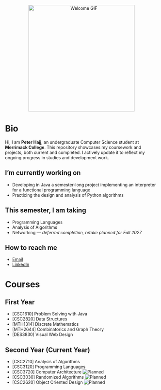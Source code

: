 <div align="center">
  <img src="https://media.giphy.com/media/v1.Y2lkPWVjZjA1ZTQ3dXNnZnp6Y2FpZzJmeHE3bHB3M2ljeHNhdDN0MGw2NnNvNGN4dHFtcCZlcD12MV9naWZzX3NlYXJjaCZjdD1n/QYkX9IMHthYn0Y3pcG/giphy.gif" alt="Welcome GIF" width="350">
</div>

# Bio
Hi, I am **Peter Hajj**, an undergraduate Computer Science student at **Merrimack College**. This repository showcases my coursework and projects, both current and completed. I actively update it to reflect my ongoing progress in studies and development work.

## I’m currently working on
* Developing in Java a semester-long project implementing an interpreter for a functional programming language  
* Practicing the design and analysis of Python algorithms

## This semester, I am taking
* Programming Languages  
* Analysis of Algorithms
* Networking — *deferred completion, retake planned for Fall 2027*


## How to reach me
* [Email](mailto:hajjp@merrimack.edu)  
* [LinkedIn](https://www.linkedin.com/in/hajjpeter/)

# Courses

## First Year
* [CSC1610] Problem Solving with Java  
* [CSC2820] Data Structures  
* [MTH1314] Discrete Mathematics  
* [MTH2644] Combinatorics and Graph Theory  
* [DES3830] Visual Web Design

## Second Year (Current Year)
* [CSC2710] Analysis of Algorithms  
* [CSC3120] Programming Languages
* [CSC3720] Computer Architecture ![Planned](https://img.shields.io/badge/Planned-Spring_2026-lightgrey?style=flat-square)
* [CSC3030] Randomized Algorithms ![Planned](https://img.shields.io/badge/Planned-Spring_2026-lightgrey?style=flat-square)
* [CSC2620] Object Oriented Design ![Planned](https://img.shields.io/badge/Planned-Spring_2026-lightgrey?style=flat-square)
